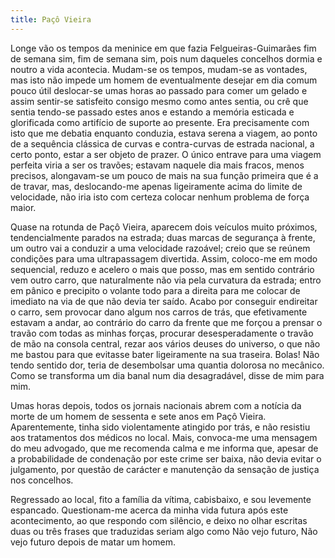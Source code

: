 ```yaml
---
title: Paçô Vieira
---
```


Longe vão os tempos da meninice em que fazia Felgueiras-Guimarães fim de semana sim, fim de semana sim, pois num daqueles concelhos dormia e noutro a vida acontecia. Mudam-se os tempos, mudam-se as vontades, mas isto não impede um homem de eventualmente desejar em dia comum pouco útil deslocar-se umas horas ao passado para comer um gelado e assim sentir-se satisfeito consigo mesmo como antes sentia, ou crê que sentia tendo-se passado estes anos e estando a memória esticada e glorificada como artifício de suporte ao presente. Era precisamente com isto que me debatia enquanto conduzia, estava serena a viagem, ao ponto de a sequência clássica de curvas e contra-curvas de estrada nacional, a certo ponto, estar a ser objeto de prazer. O único entrave para uma viagem perfeita viria a ser os travões; estavam naquele dia mais fracos, menos precisos, alongavam-se um pouco de mais na sua função primeira que é a de travar, mas, deslocando-me apenas ligeiramente acima do limite de velocidade, não iria isto com certeza colocar nenhum problema de força maior.

Quase na rotunda de Paçô Vieira, aparecem dois veículos muito próximos, tendencialmente parados na estrada; duas marcas de segurança à frente, um outro vai a conduzir a uma velocidade razoável; creio que se reúnem condições para uma ultrapassagem divertida. Assim, coloco-me em modo sequencial, reduzo e acelero o mais que posso, mas em sentido contrário vem outro carro, que naturalmente não via pela curvatura da estrada; entro em pânico e precipito o volante todo para a direita para me colocar de imediato na via de que não devia ter saído. Acabo por conseguir endireitar o carro, sem provocar dano algum nos carros de trás, que efetivamente estavam a andar, ao contrário do carro da frente que me forçou a prensar o travão com todas as minhas forças, procurar desesperadamente o travão de mão na consola central, rezar aos vários deuses do universo, o que não me bastou para que evitasse bater ligeiramente na sua traseira. Bolas! Não tendo sentido dor, teria de desembolsar uma quantia dolorosa no mecânico. Como se transforma um dia banal num dia desagradável, disse de mim para mim.

Umas horas depois, todos os jornais nacionais abrem com a notícia da morte de um homem de sessenta e sete anos em Paçô Vieira. Aparentemente, tinha sido violentamente atingido por trás, e não resistiu aos tratamentos dos médicos no local. Mais, convoca-me uma mensagem do meu advogado, que me recomenda calma e me informa que, apesar de a probabilidade de condenação por este crime ser baixa, não devia evitar o julgamento, por questão de carácter e manutenção da sensação de justiça nos concelhos.

Regressado ao local, fito a família da vítima, cabisbaixo, e sou levemente espancado. Questionam-me acerca da minha vida futura após este acontecimento, ao que respondo com silêncio, e deixo no olhar escritas duas ou três frases que traduzidas seriam algo como Não vejo futuro, Não vejo futuro depois de matar um homem.
